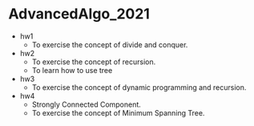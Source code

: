# AdvancedAlgo_2021
- hw1
  - To exercise the concept of divide and conquer.
- hw2
  - To exercise the concept of recursion.
  - To learn how to use tree
- hw3
  - To exercise the concept of dynamic programming and recursion.
- hw4
  - Strongly Connected Component.
  - To exercise the concept of Minimum Spanning Tree.
